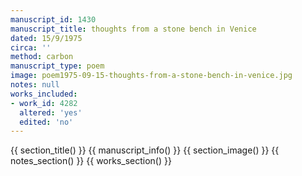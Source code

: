 ```yaml
---
manuscript_id: 1430
manuscript_title: thoughts from a stone bench in Venice
dated: 15/9/1975
circa: ''
method: carbon
manuscript_type: poem
image: poem1975-09-15-thoughts-from-a-stone-bench-in-venice.jpg
notes: null
works_included:
- work_id: 4282
  altered: 'yes'
  edited: 'no'
---
```


{{ section_title() }}
{{ manuscript_info() }}
{{ section_image() }}
{{ notes_section() }}
{{ works_section() }}
